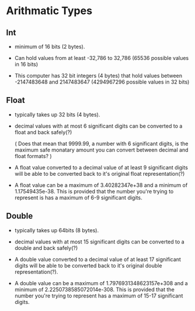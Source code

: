 # Arithmatic Types

## Int
- minimum of 16 bits (2 bytes).

- Can hold values from at least -32,786 to 32,786 (65536 possible values in 16 
bits)

- This computer has 32 bit integers (4 bytes) that hold values between 
-2147483648 and 2147483647 (4294967296 possible values in 32 bits)


## Float
- typically takes up 32 bits (4 bytes).

- decimal values with at most 6 significant digits can be converted to a float 
  and back safely(?)

  ( Does that mean that 9999.99, a number with 6 significant digits, is the 
    maximum safe monatary amount you can convert between decimal and float
    formats? )
 
- A float value converted to a decimal value of at least 9 significant digits 
  will be able to be converted back to it's original float representation(?)
 
- A float value can be a maximum of 3.40282347e+38 and a minimum of 
  1.17549435e-38. This is provided that the number you're trying to represent 
  is has a maximum of 6-9 significant digits.


## Double
- typically takes up 64bits (8 bytes).

- decimal values with at most 15 significant digits can be converted to a 
  double and back safely(?)

- A double value converted to a decimal value of at least 17 significant 
  digits will be able to be converted back to it's original double 
  representation(?). 

- A double value can be a maximum of 1.7976931348623157e+308 and a minimum of 
  2.2250738585072014e-308. This is provided that the number you're trying to 
  represent has a maximum of 15-17 significant digits.

